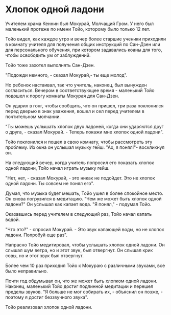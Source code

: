 # Хлопок одной ладони

Учителем храма Кеннин был Мокурай, Молчащий Гром. У него был маленький протеже по имени Тойо, которому было только 12 лет. 

Тойо видел, как каждое утро и вечер более старшие ученики приходили в комнату учителя для получения общих инструкций по Сан-Дзен или для персонального обучения, при котором задавались коаны для того, чтобы освободить ум от заблуждений.

Тойо тоже захотел выполнять Сан-Дзен.

"Подожди немного, - сказал Мокурай,- ты еще молод".

Но ребенок настаивал, так что учитель, наконец, был вынужден согласиться. Вечером в соответствующее время - маленький Тойо подошел к порогу комнаты Мокурая для Сан-Дзен.

Он ударил в гонг, чтобы сообщить, что он пришел, три раза поклонился перед дверью в знак уважения, вошел и сел перед учителем в почтительном молчании.

"Ты можешь услышать хлопок двух ладоней, когда они ударяются друг о друга, - сказал Мокурай. - Теперь покажи мне хлопок одной ладони".

Тойо поклонился и пошел в свою комнату, чтобы рассмотреть эту проблему. Из окна он услышал музыку гейш. "Ах, я понял!"- воскликнул он.

На следующий вечер, когда учитель попросил его показать хлопок одной ладони, Тойо начал играть музыку гейш.

"Нет, нет, - сказал Мокурай, - это никак не подойдет. Это не хлопок одной ладони. Ты совсем не понял его".

Думая, что музыка будет мешать, Тойо ушел в более спокойное место. Он снова погрузился в медитацию. "Чем же может быть хлопок одной ладони?" Он услышал как капает вода. "Я понял," - подумал Тойо.

Оказавшись перед учителем в следующий раз, Тойо начал капать водой.

"Что это?" - спросил Мокурай. - Это звук капающей воды, но не хлопок ладони. Попробуй еще раз".

Напрасно Тойо медитировал, чтобы услышать хлопок одной ладони. Он слышал шум ветра, но и этот звук, был отвергнут. Он слышал крик совы, но и этот звук был отвергнут.

Более чем 10 раз приходил Тойо к Мокураю с различными звуками, все было неправильно.

Почти год обдумывал он, что же может быть хлопком одной ладони. Наконец, маленький Тойо достиг подлинной медитации и перешел пределы звуков. "Я больше не мог собирать их, - объяснил он позже, - поэтому я достиг беззвучного звука".

Тойо реализовал хлопок одной ладони.
